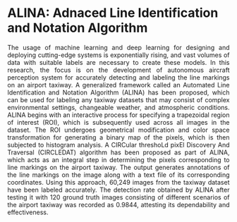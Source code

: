 # ALINA: Adnaced Line Identification and Notation Algorithm

<p align="justify"> The usage of machine learning and deep learning for designing and deploying cutting-edge systems is exponentially rising, and vast volumes of data with suitable labels are necessary to create these models. In this research, the focus is on the development of autonomous aircraft perception system for accurately detecting and labeling the line markings on an airport taxiway. A generalized framework called an Automated Line Identification and Notation Algorithm (ALINA) has been proposed, which can be used for labeling any taxiway datasets that may consist of complex environmental settings, changeable weather, and atmospheric conditions. ALINA begins with an interactive process for specifying a trapezoidal region of interest (ROI), which is subsequently used across all images in the dataset. The ROI undergoes geometrical modification and color space transformation for generating a binary map of the pixels, which is then subjected to histogram analysis. A CIRCular threshoLd pixEl Discovery And Traversal (CIRCLEDAT) algorithm has been proposed as part of ALINA, which acts as an integral step in determining the pixels corresponding to line markings on the airport taxiway. The output generates annotations of the line markings on the image along with a text file of its corresponding coordinates. Using this approach, 60,249 images from the taxiway dataset have been labeled accurately. The detection rate obtained by ALINA after testing it with 120 ground truth images consisting of different scenarios of the airport taxiway was recorded as 0.9844, attesting its dependability and effectiveness. </p>
